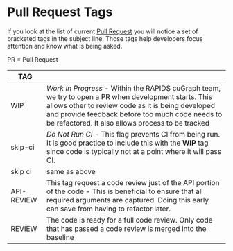 # Pull Request Tags
If you look at the list of current [Pull Request](https://github.com/rapidsai/cugraph/pulls) you will notice a set of bracketed tags in the subject line. Those tags help developers focus attention and know what is being asked.  

PR = Pull Request

|  TAG       |                                                       |
|------------|-------------------------------------------------------|
| WIP        | _Work In Progress_ - Within the RAPIDS cuGraph team, we try to open a PR when development starts.  This allows other to review code as it is being developed and provide feedback before too much code needs to be refactored.  It also allows process to be tracked |
| skip-ci    | _Do Not Run CI_ - This flag prevents CI from being run.  It is good practice to include this with the **WIP** tag since code is typically not at a point where it will pass CI.  |
| skip ci    | same as above                                          |
| API-REVIEW | This tag request a code review just of the API portion of the code - This is  beneficial to ensure that all required arguments are captured.  Doing this early can save from having to refactor later. |
| REVIEW     | The code is ready for a full code review.  Only code that has passed a code review is merged into the baseline  |
